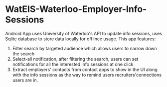 # WatEIS-Waterloo-Employer-Info-Sessions
Android App uses University of Waterloo's API to update info sessions, uses Sqlite database to store
data locally for offlince usage. 
This app features: 
  1. Filter search by targeted audience which allows users to narrow down the search 
  2. Select-all notification, after filtering the search, users can set notifications 
    for all the interested info sessions at one click
  3. Extract employers' contacts from contact apps to show in the UI along with the info sessions
    as the way to remind users recruiters'connections users are in.
